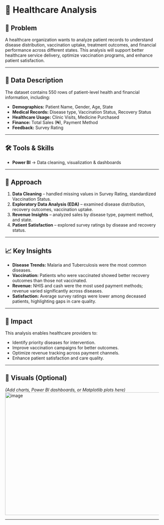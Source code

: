 # 🏥 Healthcare Analysis  

## 📌 Problem  
A healthcare organization wants to analyze patient records to understand disease distribution, vaccination uptake, treatment outcomes, and financial performance across different states. This analysis will support better healthcare service delivery, optimize vaccination programs, and enhance patient satisfaction.  

---

## 📂 Data Description  
The dataset contains 550 rows of patient-level health and financial information, including:  
- **Demographics:** Patient Name, Gender, Age, State  
- **Medical Records:** Disease type, Vaccination Status, Recovery Status  
- **Healthcare Usage:** Clinic Visits, Medicine Purchased  
- **Finance:** Total Sales (₦), Payment Method  
- **Feedback:** Survey Rating  

---

## 🛠️ Tools & Skills  
- **Power BI** → Data cleaning, visualization & dashboards  
---

## 🔎 Approach  
1. **Data Cleaning** – handled missing values in Survey Rating, standardized Vaccination Status.  
2. **Exploratory Data Analysis (EDA)** – examined disease distribution, recovery outcomes, vaccination uptake.  
3. **Revenue Insights** – analyzed sales by disease type, payment method, and state.  
4. **Patient Satisfaction** – explored survey ratings by disease and recovery status.  

---

## 📈 Key Insights  
- **Disease Trends:** Malaria and Tuberculosis were the most common diseases.  
- **Vaccination:** Patients who were vaccinated showed better recovery outcomes than those not vaccinated.  
- **Revenue:** NHIS and cash were the most used payment methods; revenue varied significantly across diseases.  
- **Satisfaction:** Average survey ratings were lower among deceased patients, highlighting gaps in care quality.  

---

## 🎯 Impact  
This analysis enables healthcare providers to:  
- Identify priority diseases for intervention.  
- Improve vaccination campaigns for better outcomes.  
- Optimize revenue tracking across payment channels.  
- Enhance patient satisfaction and care quality.  

---

## 📸 Visuals (Optional)  
*(Add charts, Power BI dashboards, or Matplotlib plots here)*  
<img width="619" height="402" alt="image" src="https://github.com/user-attachments/assets/c9365603-b83b-41b8-8f61-932cc1fa17c3" />

---
